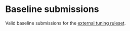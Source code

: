 # Baseline submissions

Valid baseline submissions for the [external tuning ruleset](../README.md#external-tuning-ruleset).
